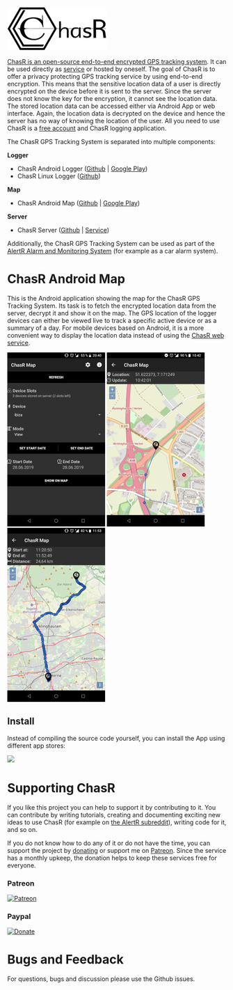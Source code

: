 ![ChasR Logo](img/chasr_logo_black.png)

[ChasR is an open-source end-to-end encrypted GPS tracking system](https://alertr.de/chasr). It can be used directly as [service](https://alertr.de/chasr) or hosted by oneself. The goal of ChasR is to offer a privacy protecting GPS tracking service by using end-to-end encryption. This means that the sensitive location data of a user is directly encrypted on the device before it is sent to the server. Since the server does not know the key for the encryption, it cannot see the location data. The stored location data can be accessed either via Android App or web interface. Again, the location data is decrypted on the device and hence the server has no way of knowing the location of the user. All you need to use ChasR is a [free account](https://alertr.de/register) and ChasR logging application.

The ChasR GPS Tracking System is separated into multiple components:

**Logger**

* ChasR Android Logger ([Github](https://github.com/sqall01/chasr-android-logger) | [Google Play](https://play.google.com/store/apps/details?id=de.alertr.chasr))
* ChasR Linux Logger ([Github](https://github.com/sqall01/chasr-linux-logger))

**Map**

* ChasR Android Map ([Github](https://github.com/sqall01/chasr-android-map) | [Google Play](https://play.google.com/store/apps/details?id=de.alertr.chasrmap))

**Server**

* ChasR Server ([Github](https://github.com/sqall01/chasr-server) | [Service](https://alertr.de/chasr))

Additionally, the ChasR GPS Tracking System can be used as part of the [AlertR Alarm and Monitoring System](https://alertr.de) (for example as a car alarm system).


# ChasR Android Map

This is the Android application showing the map for the ChasR GPS Tracking System. Its task is to fetch the encrypted location data from the server, decrypt it and show it on the map. The GPS location of the logger devices can either be viewed live to track a specific active device or as a summary of a day. For mobile devices based on Android, it is a more convenient way to display the location data instead of using the [ChasR web service](https://alertr.de/chasr).

![screenshot_main](img/screenshot01.png)
![screenshot_live](img/screenshot02.png)
![screenshot_view](img/screenshot03.png)


## Install

Instead of compiling the source code yourself, you can install the App using different app stores:

<a href="https://play.google.com/store/apps/details?id=de.alertr.chasrmap" target="_blank">
  <img src="https://play.google.com/intl/en_us/badges/images/generic/en-play-badge.png" height="80"/>
</a>


# Supporting ChasR
<a name="supporting_chasr"/>

If you like this project you can help to support it by contributing to it. You can contribute by writing tutorials, creating and documenting exciting new ideas to use ChasR (for example on [the AlertR subreddit](https://www.reddit.com/r/AlertR/)), writing code for it, and so on.

If you do not know how to do any of it or do not have the time, you can support the project by [donating](https://alertr.de/donations.php) or support me on [Patreon](https://www.patreon.com/sqall). Since the service has a monthly upkeep, the donation helps to keep these services free for everyone.

### Patreon
[![Patreon](https://c5.patreon.com/external/logo/become_a_patron_button.png)](https://www.patreon.com/sqall)

### Paypal
[![Donate](https://www.paypalobjects.com/en_US/DE/i/btn/btn_donateCC_LG.gif)](https://www.paypal.com/cgi-bin/webscr?cmd=_s-xclick&hosted_button_id=TVHGG76JVCSGC)


# Bugs and Feedback
<a name="bugs_and_feedback"/>

For questions, bugs and discussion please use the Github issues.